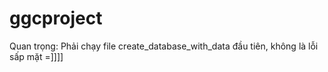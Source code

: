 # ggcproject
Quan trọng: Phải chạy file create_database_with_data đầu tiên, không là lỗi sấp mặt =]]]]
